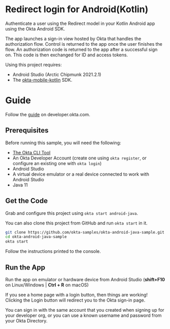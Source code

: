 # Redirect login for Android(Kotlin)

Authenticate a user using the Redirect model in your Kotlin Android app using the Okta Android SDK.

The app launches a sign-in view hosted by Okta that handles the authorization flow. Control is returned to the app once the user finishes the flow. An authorization code is returned to the app after a successful sign on. This code is then exchanged for ID and access tokens.

Using this project requires:
- Android Studio (Arctic Chipmunk 2021.2.1)
- The [okta-mobile-kotlin](https://github.com/okta/okta-mobile-kotlin) SDK.

# Guide

Follow the [guide](https://developer.okta.com/docs/guides/sign-into-mobile-app-redirect/android/main/) on developer.okta.com.

## Prerequisites

Before running this sample, you will need the following:

- [The Okta CLI Tool](https://github.com/okta/okta-cli#installation)
- An Okta Developer Account (create one using `okta register`, or configure an existing one with `okta login`)
- Android Studio
- A virtual device emulator or a real device connected to work with Android Studio
- Java 11

## Get the Code

Grab and configure this project using `okta start android-java`.

You can also clone this project from GitHub and run `okta start` in it.

```bash
git clone https://github.com/okta-samples/okta-android-java-sample.git
cd okta-android-java-sample
okta start
```

Follow the instructions printed to the console.

## Run the App

Run the app on emulator or hardware device from Android Studio (**shift+F10** on Linux/Windows |
**Ctrl + R** on macOS)

If you see a home page with a login button, then things are working! Clicking the Login button will redirect you to the Okta sign-in page.

You can sign in with the same account that you created when signing up for your developer org, or you can use a known username and password from your Okta Directory.

